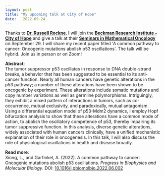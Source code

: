 ```yaml
---
layout: post
title: "My upcoming talk at City of Hope"
date:   2022-09-24 
---
```


Thanks to [**Dr. Russell Rockne**](https://www.cityofhope.org/people/rockne-russell), I will join the [**Beckman Research Institute - City of Hope**](https://www.cityofhope.org/research/beckman-research-institute) and give a talk at their [**Seminars in Mathematical Oncology**](https://www.cityofhope.org/research/beckman-research-institute/computational-and-quantitative-medicine/mathematical-oncology/mathematical-oncology-seminars) on September 29. I will share my recent paper titled 'A common pathway to cancer: Oncogenic mutations abolish p53 oscillations'. The talk will be hybrid. Join us in person or on Zoom!

**Abstract**: \
The tumor suppressor p53 oscillates in response to DNA double-strand breaks, a behavior that has been suggested to be essential to its anti-cancer function. Nearly all human cancers have genetic alterations in the p53 pathway; a number of these alterations have been shown to be oncogenic by experiment. These alterations include somatic mutations and copy number variations as well as germline polymorphisms. Intriguingly, they exhibit a mixed pattern of interactions in tumors, such as co-occurrence, mutual exclusivity, and paradoxically, mutual antagonism. Using a differential equation model of p53-Mdm2 dynamics, I employ Hopf bifurcation analysis to show that these alterations have a common mode of action, to abolish the oscillatory competence of p53, thereby impairing its tumor suppressive function. In this analysis, diverse genetic alterations, widely associated with human cancers clinically, have a unified mechanistic explanation of their role in oncogenesis. In this talk, I will also discuss the role of physiological oscillations in health and disease broadly.

**Read more**: \
Xiong, L., and Garfinkel, A. (2022). A common pathway to cancer: Oncogenic mutations abolish p53 oscillations. *Progress in Biophysics and Molecular Biology*. DOI: [10.1016/j.pbiomolbio.2022.06.002](10.1016/j.pbiomolbio.2022.06.002)
